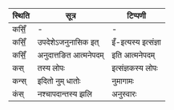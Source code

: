 | स्थिति | सूत्र | टिप्पणी |
| ----- | ------- | ------ |
| कसिँ॒ | - | - |
| कसिँ॒ | उपदेशेऽजनुनासिक इत् | इँ-इत्यस्य इत्संज्ञा |
| कसिँ॒ | अनुदात्तङित आत्मनेपदम् | इति आत्मनेपदम् |
| कस् | तस्य लोपः | इत्संज्ञकस्य लोपः |
| कन्स् | इदितो नुम् धातोः | नुमागामः |
| कंस् | नश्चापदान्तस्य झलि | अनुस्वारः |
